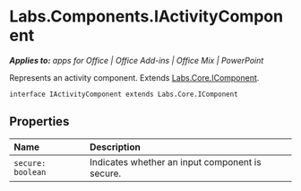 
# Labs.Components.IActivityComponent

 _**Applies to:** apps for Office | Office Add-ins | Office Mix | PowerPoint_

Represents an activity component. Extends [Labs.Core.IComponent](../../reference/office-mix/labs.core.icomponent.md).

```
interface IActivityComponent extends Labs.Core.IComponent
```


## Properties


|Name|Description|
|:-----|:-----|
| `secure: boolean`|Indicates whether an input component is secure.|
